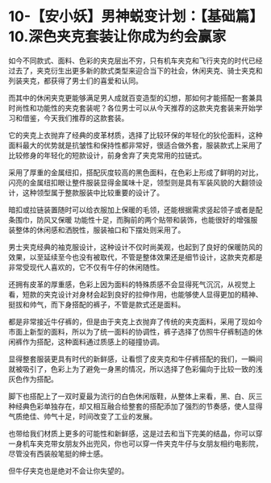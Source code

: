# 10-【安小妖】男神蜕变计划：【基础篇】10.深色夹克套装让你成为约会赢家

如今不同款式、面料、色彩的夹克层出不穷，只有机车夹克和飞行夹克的时代已经过去了，夹克衍生出更多新的款式类型来迎合当下的社会，休闲夹克、骑士夹克和列装夹克，都获得了男士们的喜爱和认同。

而其中的休闲夹克更能够满足男人成就百变造型的幻想，那如何才能搭配一套兼具时尚性和功能性的夹克套装呢？各位男士可以从今天推荐的这款夹克套装来开始学习和借鉴，今天我们推荐的这款套装。

它的夹克上衣抛弃了经典的皮革材质，选择了比较环保的年轻化的狄伦面料，这种面料最大的优势就是抗皱性和保持性都非常好，很适合做外套，服装款式上采用了比较修身的年轻化的短款设计，前身舍弃了夹克常用的拉链式。

采用了厚重的金属纽扣，搭配灰度较高的黑色面料，在色彩上形成了鲜明的对比，闪亮的金属纽扣眼让整件服装显得金属味十足，领型则是具有军装风貌的大翻领设计，这种领型属于整款服装中比较重要的设计了。

暗扣或拉链装置随时可以给衣服加上保暖的毛领，还能根据需求竖起领子或者是配条围巾，防风又保暖 功能性十足，而胸前的两个贴带和装饰，也能很好的增强服装整体的休闲感和洒脱性，服装袖口和下摆处则采用了。

男士夹克经典的袖克服设计，这种设计不仅时尚美观，也起到了良好的保暖防风的效果，以至延续至今也没有被取代，不管是整体效果还是细节设计，这款夹克都是非常受现代人喜欢的，它不仅有牛仔的休闲随性。

还拥有皮革的厚重感，色彩上因为面料的特殊质感不会显得死气沉沉，从视觉上看，短款的夹克设计对身材会起到良好的拉伸作用，也能够使人显得更加的精神、挺拔和帅气，而下身搭配的裤子，不管是款式还是面料。

都是非常接近牛仔裤的，但是由于夹克上衣抛弃了传统的夹克面料，采用了现如今市面上新型的面料，所以为了统一面料的协调性，裤子选择了仿照牛仔裤制造的休闲裤作为搭配，这种面料通过质感上的碰撞协调。

显得整套服装更具有时代的新鲜感，让看惯了皮夹克和牛仔裤搭配的我们，一瞬间就被吸引了，色彩上为了避免一身黑的情况，所以选择了色彩偏向于比较一致的浅灰色作为搭配。

脚下也搭配上了一双时夏最为流行的白色休闲版鞋，从整体上来看，黑、白、灰三种经典色彩单独存在，却又相互融合给整套的搭配添加了强烈的节奏感，使人显得气质绝佳、帅气十足，时间改变了工业的发展。

也带给我们材质上更多的可能性和新鲜感，这是过去和当下完美的结晶，你可以穿一身机车夹克带女朋友外出兜风，你也可以穿一件夹克牛仔与女朋友相约电影院，尽管没有西装般笔挺的绅士感。

但牛仔夹克也是绝对不会让你失望的。